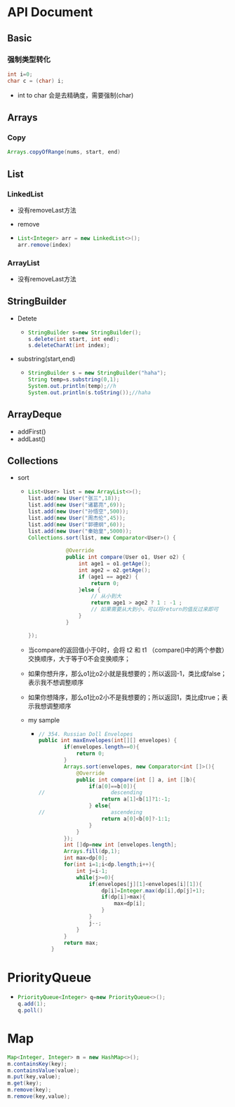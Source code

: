 # API Document

## Basic

### 强制类型转化

```java
int i=0;
char c = (char) i;
```

- int to char 会是去精确度，需要强制(char)

## Arrays

### Copy

```java
Arrays.copyOfRange(nums, start, end)
```

## List

### LinkedList

- 没有removeLast方法

- remove

- ```java
  List<Integer> arr = new LinkedList<>();
  arr.remove(index)
  ```

### ArrayList

- 没有removeLast方法

## StringBuilder

- Detete

  - ```java
    StringBuilder s=new StringBuilder();
    s.delete(int start, int end);
    s.deleteCharAt(int index);
    ```

- substring(start,end)

  - ```java
    StringBuilder s = new StringBuilder("haha");
    String temp=s.substring(0,1);
    System.out.println(temp);//h
    System.out.println(s.toString());//haha
    ```

## ArrayDeque

- addFirst()
- addLast()

## Collections

- sort

  - ```java
    List<User> list = new ArrayList<>();
    list.add(new User("张三",18));
    list.add(new User("诸葛亮",69));
    list.add(new User("孙悟空",500));
    list.add(new User("周杰伦",45));
    list.add(new User("郭德纲",60));
    list.add(new User("秦始皇",5000));
    Collections.sort(list, new Comparator<User>() {
                
                @Override
                public int compare(User o1, User o2) {
                    int age1 = o1.getAge();
                    int age2 = o2.getAge();
                    if (age1 == age2) {
                        return 0;
                    }else {
                        // 从小到大
                        return age1 > age2 ? 1 : -1 ;
                        // 如果需要从大到小，可以将return的值反过来即可
                    }
                }
                
    });
    ```

  - 当compare的返回值小于0时，会将 t2 和 t1 （compare()中的两个参数）交换顺序，大于等于0不会变换顺序；

  - 如果你想升序，那么o1比o2小就是我想要的；所以返回-1，类比成false；表示我不想调整顺序 

  - 如果你想降序，那么o1比o2小不是我想要的；所以返回1，类比成true；表示我想调整顺序

  - my sample

    - ```java
      // 354. Russian Doll Envelopes
      public int maxEnvelopes(int[][] envelopes) {
              if(envelopes.length==0){
                  return 0;
              }
              Arrays.sort(envelopes, new Comparator<int []>(){
                  @Override
                  public int compare(int [] a, int []b){
                      if(a[0]==b[0]){
      //                     descending
                          return a[1]<b[1]?1:-1;
                      } else{
      //                     ascendeing
                          return a[0]<b[0]?-1:1;
                      }
                  }
              });
              int []dp=new int [envelopes.length];
              Arrays.fill(dp,1);
              int max=dp[0];
              for(int i=1;i<dp.length;i++){
                  int j=i-1;
                  while(j>=0){
                      if(envelopes[j][1]<envelopes[i][1]){
                          dp[i]=Integer.max(dp[i],dp[j]+1);
                          if(dp[i]>max){
                              max=dp[i];
                          }
                      }
                      j--;
                  }
              }
              return max;
          }
      ```


# PriorityQueue

- ```java
  PriorityQueue<Integer> q=new PriorityQueue<>();
  q.add(1);
  q.poll()
  ```

# Map

```java
Map<Integer, Integer> m = new HashMap<>();
m.containsKey(key);
m.containsValue(value);
m.put(key,value);
m.get(key);
m.remove(key);
m.remove(key,value);
```

